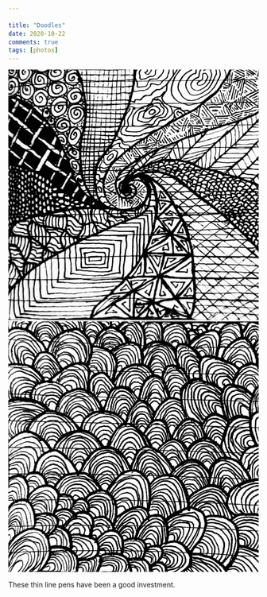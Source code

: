 ```yaml
---

title: "Doodles"
date: 2020-10-22
comments: true
tags: [photos]
---
```

<img src="/assets/images/articles/doodle1.jpeg" class="responsive"><br>
<img src="/assets/images/articles/doodle2.jpeg" class="responsive"><br>

These thin line pens have been a good investment.
